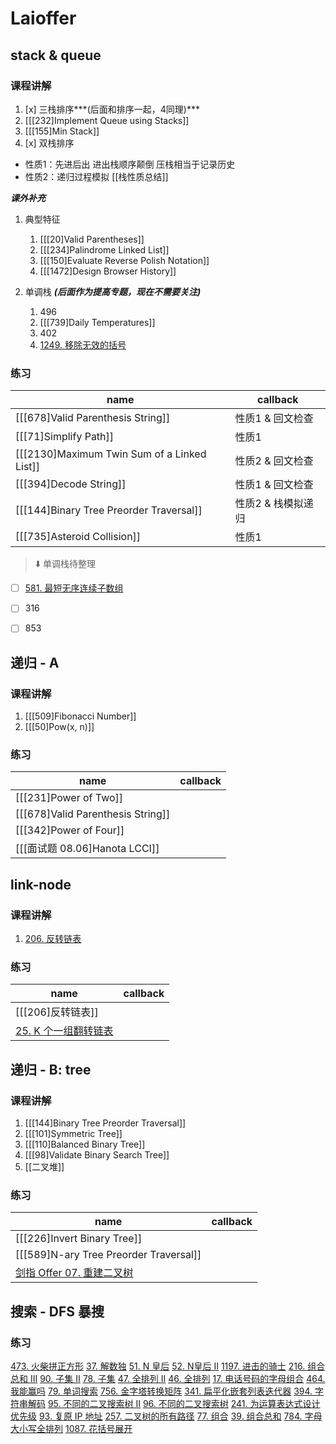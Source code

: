 # Laioffer

## stack & queue

### 课程讲解

1. [x] 三栈排序***(后面和排序一起，4同理)***
2. [[[232]Implement Queue using Stacks]]
3. [[[155]Min Stack]]
4. [x] 双栈排序

- 性质1：先进后出 进出栈顺序颠倒 压栈相当于记录历史
- 性质2：递归过程模拟
[[栈性质总结]]

***课外补充***

1. 典型特征 
	1. [[[20]Valid Parentheses]]
	2. [[[234]Palindrome Linked List]]
	3. [[[150]Evaluate Reverse Polish Notation]]
	4.  [[[1472]Design Browser History]]

2. 单调栈 ***(后面作为提高专题，现在不需要关注)***
	1. 496 
	2. [[[739]Daily Temperatures]]
	3. 402
	4. [1249. 移除无效的括号](https://leetcode-cn.com/problems/minimum-remove-to-make-valid-parentheses/)
	

### 练习

| name                                        | callback         |
| ------------------------------------------- | ---------------- |
| [[[678]Valid Parenthesis String]]           | 性质1 & 回文检查  |
| [[[71]Simplify Path]]                       | 性质1            |
| [[[2130]Maximum Twin Sum of a Linked List]] | 性质2 & 回文检查  |
| [[[394]Decode String]]                      | 性质1 & 回文检查  |
| [[[144]Binary Tree Preorder Traversal]]     | 性质2 & 栈模拟递归 |
| [[[735]Asteroid Collision]]                 | 性质1            |

> ⬇️ 单调栈待整理

- [ ] [581. 最短无序连续子数组](https://leetcode-cn.com/problems/shortest-unsorted-continuous-subarray/)
- [ ] 316
- [ ] 853


## 递归 - A

### 课程讲解

1. [[[509]Fibonacci Number]]
2. [[[50]Pow(x, n)]]

### 练习

| name                              | callback |
| --------------------------------- | -------- |
| [[[231]Power of Two]]             |          |
| [[[678]Valid Parenthesis String]] |          |
| [[[342]Power of Four]]            |          |
| [[[面试题 08.06]Hanota LCCI]]     |          |

## link-node

### 课程讲解

1.  [206. 反转链表](https://leetcode-cn.com/problems/reverse-linked-list/)

### 练习

| name                                                                               | callback |
| ---------------------------------------------------------------------------------- | -------- |
| [[[206]反转链表]]                                                                  |          |
| [25. K 个一组翻转链表](https://leetcode-cn.com/problems/reverse-nodes-in-k-group/) |          |


## 递归 - B: tree

### 课程讲解

1. [[[144]Binary Tree Preorder Traversal]]
2. [[[101]Symmetric Tree]]
3. [[[110]Balanced Binary Tree]]
4. [[[98]Validate Binary Search Tree]]
5. [[二叉堆]]

### 练习

| name                                                                                      | callback |
| ----------------------------------------------------------------------------------------- | -------- |
| [[[226]Invert Binary Tree]]                  |          |
| [[[589]N-ary Tree Preorder Traversal]] |          |
| [剑指 Offer 07. 重建二叉树](https://leetcode-cn.com/problems/zhong-jian-er-cha-shu-lcof/) |          |


## 搜索 - DFS 暴搜

### 练习

 [473. 火柴拼正方形](https://leetcode-cn.com/problems/matchsticks-to-square/)
 [37. 解数独](https://leetcode-cn.com/problems/sudoku-solver/)
[51. N 皇后](https://leetcode-cn.com/problems/n-queens/)
 [52. N皇后 II](https://leetcode-cn.com/problems/n-queens-ii/)
[1197. 进击的骑士](https://leetcode-cn.com/problems/minimum-knight-moves/)
 [216. 组合总和 III](https://leetcode-cn.com/problems/combination-sum-iii/)
 [90. 子集 II](https://leetcode-cn.com/problems/subsets-ii/)
 [78. 子集](https://leetcode-cn.com/problems/subsets/)
 [47. 全排列 II](https://leetcode-cn.com/problems/permutations-ii/)
 [46. 全排列](https://leetcode-cn.com/problems/permutations/)
 [17. 电话号码的字母组合](https://leetcode-cn.com/problems/letter-combinations-of-a-phone-number/)
 [464. 我能赢吗](https://leetcode-cn.com/problems/can-i-win/)
 [79. 单词搜索](https://leetcode-cn.com/problems/word-search/)
 [756. 金字塔转换矩阵](https://leetcode-cn.com/problems/pyramid-transition-matrix/)
 [341. 扁平化嵌套列表迭代器](https://leetcode-cn.com/problems/flatten-nested-list-iterator/)
 [394. 字符串解码](https://leetcode-cn.com/problems/decode-string/)
 [95. 不同的二叉搜索树 II](https://leetcode-cn.com/problems/unique-binary-search-trees-ii/)
 [96. 不同的二叉搜索树](https://leetcode-cn.com/problems/unique-binary-search-trees/)
 [241. 为运算表达式设计优先级](https://leetcode-cn.com/problems/different-ways-to-add-parentheses/)
 [93. 复原 IP 地址](https://leetcode-cn.com/problems/restore-ip-addresses/)
 [257. 二叉树的所有路径](https://leetcode-cn.com/problems/binary-tree-paths/)
 [77. 组合](https://leetcode-cn.com/problems/combinations/)
 [39. 组合总和](https://leetcode-cn.com/problems/combination-sum/)
 [784. 字母大小写全排列](https://leetcode-cn.com/problems/letter-case-permutation/)
 [1087. 花括号展开](https://leetcode-cn.com/problems/brace-expansion/)
